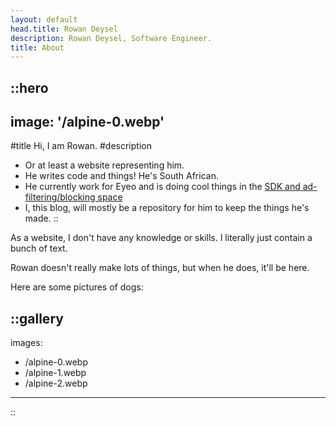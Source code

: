 ```yaml
---
layout: default
head.title: Rowan Deysel
description: Rowan Deysel, Software Engineer.
title: About
---
```


::hero
---
image: '/alpine-0.webp'
---
#title
Hi, I am Rowan.
#description
- Or at least a website representing him. 
- He writes code and things! He's South African. 
- He currently work for Eyeo and is doing cool things in the [SDK and ad-filtering/blocking space](https://gitlab.com/eyeo/adblockplus/abc/webext-sdk)
- I, this blog, will mostly be a repository for him to keep the things he's made.
::

As a website, I don't have any knowledge or skills. I literally just contain a bunch of text. 

Rowan doesn't really make lots of things, but when he does, it'll be here. 

Here are some pictures of dogs:

::gallery
---
images:
  - /alpine-0.webp
  - /alpine-1.webp
  - /alpine-2.webp
---
::
